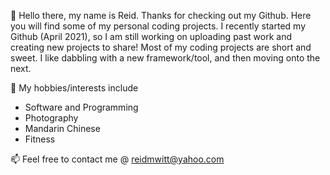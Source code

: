 👋 Hello there, my name is Reid. Thanks for checking out my Github.
Here you will find some of my personal coding projects. I recently started my Github (April 2021),
so I am still working on uploading past work and creating new projects to share! Most of my 
coding projects are short and sweet. I like dabbling with a new framework/tool, and then moving
onto the next. 

👀 My hobbies/interests include
  - Software and Programming
  - Photography
  - Mandarin Chinese
  - Fitness
  
📫 Feel free to contact me @ reidmwitt@yahoo.com

<!---
RDubby/RDubby is a ✨ special ✨ repository because its `README.md` (this file) appears on your GitHub profile.
You can click the Preview link to take a look at your changes.
--->
